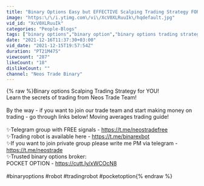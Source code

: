 ```yaml
---
title: "Binary Options Easy but EFFECTIVE Scalping Trading Strategy FOR Everyone"
image: "https:\/\/i.ytimg.com\/vi\/XcV0XLRuuIk\/hqdefault.jpg"
vid_id: "XcV0XLRuuIk"
categories: "People-Blogs"
tags: ["binary options","binary option","binary options trading strategy"]
date: "2021-12-16T11:37:30+03:00"
vid_date: "2021-12-15T19:57:54Z"
duration: "PT21M47S"
viewcount: "287"
likeCount: "18"
dislikeCount: ""
channel: "Neos Trade Binary"
---
```

{% raw %}Binary options Scalping Trading Strategy for YOU!<br />Learn the secrets of trading from Neos Trade Team!<br /><br />By the way - if  you want to join our trade team and start making money on trading - go through links below! Moving averages trading guide!<br /><br />✨Telegram group with FREE signals - <a rel="nofollow" target="blank" href="https://t.me/neostradefree">https://t.me/neostradefree</a><br />✨Trading robot is available here - <a rel="nofollow" target="blank" href="https://t.me/binarexbot">https://t.me/binarexbot</a><br />✨If you want to join private group please write me PM via telegram -<a rel="nofollow" target="blank" href="https://t.me/neostrade">https://t.me/neostrade</a><br />✨Trusted binary options broker:<br />POCKET OPTION - <a rel="nofollow" target="blank" href="https://cutt.ly/xWCOcN8">https://cutt.ly/xWCOcN8</a><br /><br />#binaryoptions #robot #tradingrobot #pocketoption{% endraw %}
